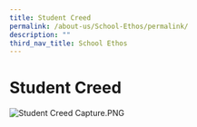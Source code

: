 ```yaml
---
title: Student Creed
permalink: /about-us/School-Ethos/permalink/
description: ""
third_nav_title: School Ethos
---
```

Student Creed
=============

![Student Creed Capture.PNG](https://www.loyangviewsec.moe.edu.sg/qql/slot/u783/Student%20Creed%20Capture.PNG)